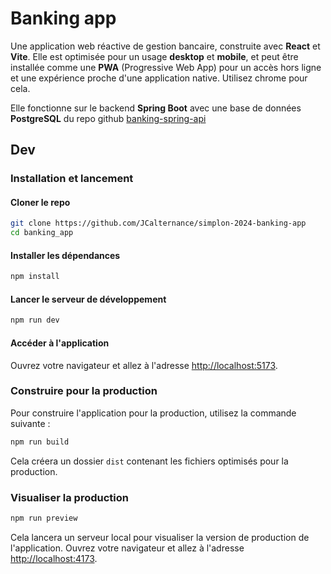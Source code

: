 # Banking app

Une application web réactive de gestion bancaire, construite avec **React** et **Vite**.
Elle est optimisée pour un usage **desktop** et **mobile**, et peut être installée comme une **PWA** (Progressive Web App) pour un accès hors ligne et une expérience proche d'une application native. Utilisez chrome pour cela.

Elle fonctionne sur le backend **Spring Boot** avec une base de données **PostgreSQL** du repo github [banking-spring-api](https:https://github.com/JCalternance/simplon-2024-banking-api)

## Dev

### Installation et lancement

#### Cloner le repo

```bash
git clone https://github.com/JCalternance/simplon-2024-banking-app
cd banking_app
```
#### Installer les dépendances

```bash
npm install
```
#### Lancer le serveur de développement

```bash
npm run dev
```
#### Accéder à l'application

Ouvrez votre navigateur et allez à l'adresse [http://localhost:5173](http://localhost:5173).

### Construire pour la production

Pour construire l'application pour la production, utilisez la commande suivante :

```bash
npm run build
```
Cela créera un dossier `dist` contenant les fichiers optimisés pour la production.

### Visualiser la production

```bash
npm run preview
```
Cela lancera un serveur local pour visualiser la version de production de l'application. Ouvrez votre navigateur et allez à l'adresse [http://localhost:4173](http://localhost:4173).


